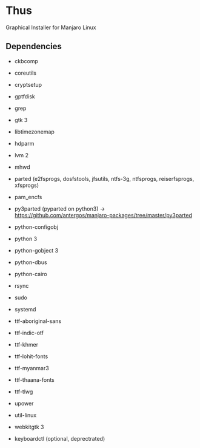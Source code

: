 # Thus

Graphical Installer for Manjaro Linux

## Dependencies

 * ckbcomp
 * coreutils
 * cryptsetup
 * gptfdisk
 * grep
 * gtk 3
 * libtimezonemap
 * hdparm
 * lvm 2
 * mhwd
 * parted (e2fsprogs, dosfstools, jfsutils, ntfs-3g, ntfsprogs, reiserfsprogs, xfsprogs)
 * pam_encfs
 * py3parted (pyparted on python3) -> https://github.com/antergos/manjaro-packages/tree/master/py3parted
 * python-configobj
 * python 3
 * python-gobject 3
 * python-dbus
 * python-cairo
 * rsync
 * sudo
 * systemd
 * ttf-aboriginal-sans
 * ttf-indic-otf
 * ttf-khmer
 * ttf-lohit-fonts
 * ttf-myanmar3
 * ttf-thaana-fonts
 * ttf-tlwg
 * upower
 * util-linux
 * webkitgtk 3

 * keyboardctl (optional, deprectrated)

